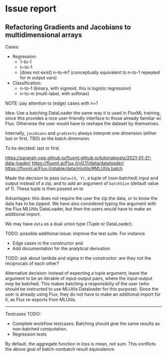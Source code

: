 # Issue report
## Refactoring Gradients and Jacobians to multidimensional arrays

Cases:
- Regression:
  - 1-to-1
  - n-to-1
  - [does not exist] n-to-m? (conceptually equivalent to n-to-1 repeated for m output vars)
- Classification:
  - n-to-1 (binary, with sigmoid, this is logistic regression)
  - n-to-m (multi-label, with softmax)

NOTE: pay attention to (edge) cases with n=1

Idea:
Use a batching DataLoader the same way it is used in FluxML training, since this provides a nice user-friendly interface to those already familiar w/ Flux.
Otherwise the user would have to reshape the dataset by themselves.

Internally, `jacobians` and `gradients` always interpret one dimension (either last or first, TBD) as the batch dimension.

To be decided: last or first.

<https://saransh-cpp.github.io/fluxml.github.io/tutorialposts/2021-01-21-data-loader/>
<https://fluxml.ai/Flux.jl/v0.11/data/dataloader/>
<https://fluxml.ai/Flux.jl/stable/data/mlutils/#MLUtils.batch>

Made the decision to pass `data=(X, Y)`, a tuple of (non-batched) input and output instead of a zip,
and to add an argument of `batchSize` (default value of 1).
These tuple is then passed on to

Advantages: this does not require the user the zip the data, or to know the data has to be zipped.
We have also considered typing the argument with the Flux MLUtils DataLoader, but then the users would have to make an additional import.

We may have `data` as a dual union type (Tuple or DataLoader).

TODO: possible additional issue: improve the test suite. For instance
- Edge cases in the constructor and 
- Add documentation for the analytical derivation

TODO: ask about lambda and sigma in the constructor: are they not the reciprocals of each other?

Alternative decision: instead of expecting a tuple argument, leave the argument to be an iterable of input-output pairs, where the input-output *may* be batched.
This makes batching a responsibiliy of the user (who should be instructed to use MLUtils.Dataloader for this purpose).
Since the user is already using Flux, they do not have to make an additional import for it, as Flux re-exports from MLUtils.

---

Testcases TODO:
- Complete workflow testcases: Batching should give the same results as non-batched computation.
- Regression tests

By default, the aggregate function in loss is mean, not sum. This conflicts the above goal of batch-nonbatch result equivalence.
